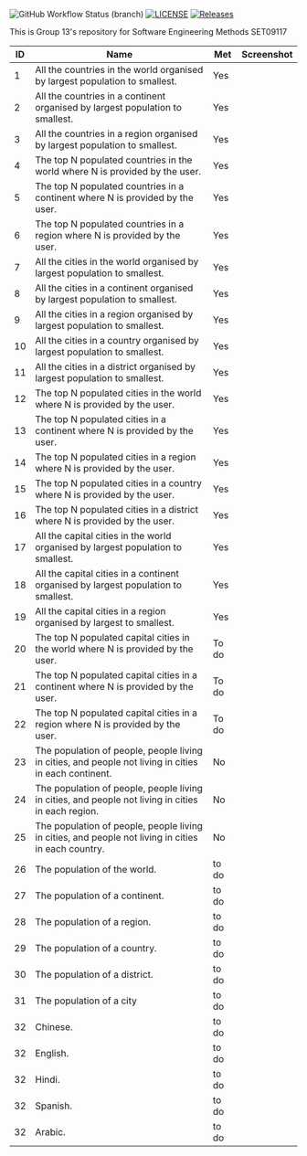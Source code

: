 ![GitHub Workflow Status (branch)](https://img.shields.io/github/actions/workflow/status/isendra/sem/main.yml?branch=master)
[![LICENSE](https://img.shields.io/github/license/isendra/sem.svg?style=flat-square)](https://github.com/isendra/sem/blob/master/LICENSE)
[![Releases](https://img.shields.io/github/release/isendra/sem/all.svg?style=flat-square)](https://github.com/isendra/sem/releases)

This is Group 13's repository for Software Engineering Methods SET09117

| ID | Name                                                                                                  | Met    | Screenshot                                                                                           |
|----|-------------------------------------------------------------------------------------------------------|--------|------------------------------------------------------------------------------------------------------|
| 1  | All the countries in the world organised by largest population to smallest.                           | Yes    |                                                                                                      |
| 2  | All the countries in a continent organised by largest population to smallest.                         | Yes    |                                                                                                      |
| 3  | All the countries in a region organised by largest population to smallest.                            | Yes    |                                                                                                      |
| 4  | The top N populated countries in the world where N is provided by the user.                           | Yes    |                                                                                                      |
| 5  | The top N populated countries in a continent where N is provided by the user.                         | Yes    |                                                                                                      |
| 6  | The top N populated countries in a region where N is provided by the user.                            | Yes    |                                                                                                      |
| 7  | All the cities in the world organised by largest population to smallest.                              | Yes    |                                                                                                      |
| 8  | All the cities in a continent organised by largest population to smallest.                            | Yes    |                                                                                                      |
| 9  | All the cities in a region organised by largest population to smallest.                               | Yes    |                                                                                                      |
| 10 | All the cities in a country organised by largest population to smallest.                              | Yes    |                                                                                                      |
| 11 | All the cities in a district organised by largest population to smallest.                             | Yes    |                                                                                                      |
| 12 | The top N populated cities in the world where N is provided by the user.                              | Yes    |                                                                                                      |
| 13 | The top N populated cities in a continent where N is provided by the user.                            | Yes    |                                                                                                      |
| 14 | The top N populated cities in a region where N is provided by the user.                               | Yes    |                                                                                                      |
| 15 | The top N populated cities in a country where N is provided by the user.                              | Yes    |                                                                                                      |
| 16 | The top N populated cities in a district where N is provided by the user.                             | Yes    |                                                                                                      |
| 17 | All the capital cities in the world organised by largest population to smallest.                      | Yes    |                                                                                                      |
| 18 | All the capital cities in a continent organised by largest population to smallest.                    | Yes    |                                                                                                      |
| 19 | All the capital cities in a region organised by largest to smallest.                                  | Yes    |                                                                                                      |
| 20 | The top N populated capital cities in the world where N is provided by the user.                      | To do  |                                                                                                      |
| 21 | The top N populated capital cities in a continent where N is provided by the user.                    | To do  |                                                                                                      |
| 22 | The top N populated capital cities in a region where N is provided by the user.                       | To do  |                                                                                                      |
| 23 | The population of people, people living in cities, and people not living in cities in each continent. | No     |                                                                                                      |
| 24 | The population of people, people living in cities, and people not living in cities in each region.    | No     |                                                                                                      |
| 25 | The population of people, people living in cities, and people not living in cities in each country.   | No     |                                                                                                      |
| 26 | The population of the world.                                                                          | to do  |                                                                                                      |
| 27 | The population of a continent.                                                                        | to do  |                                                                                                      |
| 28 | The population of a region.                                                                           | to do  |                                                                                                      |
| 29 | The population of a country.                                                                          | to do  |                                                                                                      |
| 30 | The population of a district.                                                                         | to do  |                                                                                                      |
| 31 | The population of a city                                                                              | to do  |                                                                                                      |
| 32 | Chinese.                                                                                              | to do  |                                                                                                      |
| 32 | English.                                                                                              | to do  |                                                                                                      |
| 32 | Hindi.                                                                                                | to do  |                                                                                                      |
| 32 | Spanish.                                                                                              | to do  |                                                                                                      |
| 32 | Arabic.                                                                                               | to do  |                                                                                                      |

